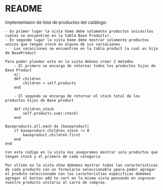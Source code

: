 # README

Implementaion de lista de productos del catálogo:

    - En primer lugar la vista home debe solamente productos unicos(los cuales se encuentran en la tabla Base Products). 
    - En segundo lugar la vista home debe mostrar solamente productos unicos que tengan stock en alguna de sus variaciones.
    -   Las varaiciones se encuentran en la tabla product la cual es hija de BaseProduct
    
    Para poder plasmar esto en la vista debeos crear 2 metodos 
        - El primero se encarga de retornar todos los productos hijos de Base Product
        ej:     
        def children
            children = self.products
        end

        - El segundo se encarga de retornar el stock total de los productos hijos de Base product

        def children_stock
            self.products.sum(:stock) 
        end

    Baseproducts.all.each do |baseproduct|
        if baseproduct.children_stock != 0
            baseproduct.children.first
        end
    end
    
    Con este codigo en la vista nos aseguramos mostrar solo productos que tengan stock y el primero de cada categoria 

    Por ultimo en la vista show debemos mostrar todas las caracteristicas de cada producto con un formulario seleccionable ypara poder agregar el produto seleccionado con las caracteristias especificas debemos agregar el botton add to cart en la misma vista pensando en ingresar nuestro producto unitario al carro de compras.
    
